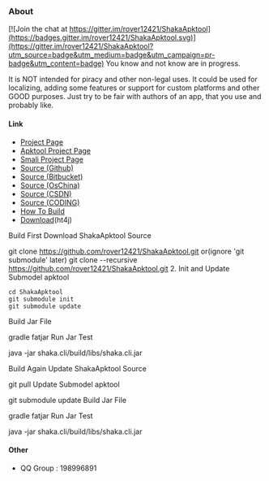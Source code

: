 ### About

[![Join the chat at https://gitter.im/rover12421/ShakaApktool](https://badges.gitter.im/rover12421/ShakaApktool.svg)](https://gitter.im/rover12421/ShakaApktool?utm_source=badge&utm_medium=badge&utm_campaign=pr-badge&utm_content=badge)
You know and not know are in progress.


It is NOT intended for piracy and other non-legal uses. It could be used for localizing, adding some features or support for custom platforms and other GOOD purposes. Just try to be fair with authors of an app, that you use and probably like.


#### Link
- [Project Page](http://www.rover12421.com/shakaapktool)
- [Apktool Project Page](http://ibotpeaches.github.io/Apktool/)
- [Smali Project Page](https://github.com/JesusFreke/smali/)
- [Source (Github)](https://github.com/rover12421/ShakaApktool/)
- [Source (Bitbucket)](https://bitbucket.org/Rover12421/shakaapktool)
- [Source (OsChina)](http://git.oschina.net/rover12421/ShakaApktool)
- [Source (CSDN)](https://code.csdn.net/rover12421/shakaapktool)
- [Source (CODING)](https://coding.net/u/rover12421/p/ShakaApktool)
- [How To Build](https://github.com/rover12421/ShakaApktool/wiki/How-To-Build)
- [Download](https://pan.baidu.com/s/1jIPOHZg)(ht4j)

Build First
Download ShakaApktool Source

git clone https://github.com/rover12421/ShakaApktool.git
or(ignore 'git submodule' later) git clone --recursive https://github.com/rover12421/ShakaApktool.git 2. Init and Update Submodel apktool

```
cd ShakaApktool
git submodule init
git submodule update
```
Build Jar File

gradle fatjar
Run Jar Test

java -jar shaka.cli/build/libs/shaka.cli.jar

Build Again
Update ShakaApktool Source

git pull
Update Submodel apktool

git submodule update
Build Jar File

gradle fatjar
Run Jar Test

java -jar shaka.cli/build/libs/shaka.cli.jar

#### Other
- QQ Group : 198996891
